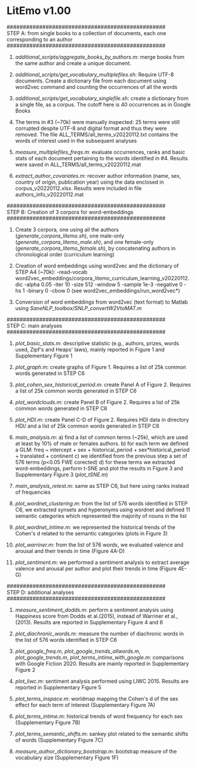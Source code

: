 # LitEmo v1.00

#################################################<br>
STEP A: from single books to a collection of documents, each one corresponding to an author<br>
#################################################<br>

1) <i>additional_scripts/aggregate_books_by_authors.m</i>: merge books from the same author and create a unique document.

2) <i>additional_scripts/get_vocabulary_multiplefiles.sh</i>: Require UTF-8 documents. Create a dictionary file from each document using word2vec command and counting the occurrences of all the words

3) <i>additional_scripts/get_vocabulary_singlefile.sh</i>: create a dictionary from a single file, as a corpus. The cutoff here is 40 occurrences as in Google Books

4) The terms in #3 (~70k) were manually inspected: 25 terms were still corrupted despite UTF-8 and digital format and thus they were removed. The file ALL_TERMS/all_terms_v20220112.txt contains the words of interest used in the subsequent analyses

5) <i>measure_multiplefiles_freqs.m</i>: evaluate occurrences, ranks and basic stats of each document pertaining to the words identified in #4. Results were saved in ALL_TERMS/all_terms_v20220112.mat

6) <i>extract_author_covariates.m</i>: recover author information (name, sex, country of origin, publication year) using the data enclosed in corpus_v20220112.xlsx. Results were included in file authors_info_v20220112.mat

#################################################<br>
STEP B: Creation of 3 corpora for word-embeddings<br>
#################################################<br>

1) Create 3 corpora, one using all the authors (<i>generate_corpora_litemo.sh</i>), one male-only (<i>generate_corpora_litemo_male.sh</i>), and one female-only (<i>generate_corpora_litemo_female.sh</i>), by concatenating authors in chronological order (curriculum learning)

2) Creation of word embeddings using word2vec and the dictionary of STEP A4 (~70k): -read-vocab word2vec_embeddings/corpora_litemo_curriculum_learning_v20220112.dic -alpha 0.05 -iter 10 -size 512 -window 5 -sample 1e-3 -negative 0 -hs 1 -binary 0 -cbow 0 (see word2vec_embeddings/run_word2vec*)

3) Conversion of word embeddings from word2vec (text format) to Matlab using <i>SaneNLP_toolbox/SNLP_convertW2VtoMAT.m</i>

#################################################<br>
STEP C: main analyses <br>
#################################################<br>

1) <i>plot_basic_stats.m</i>: descriptive statistic (e.g., authors, prizes, words used, Zipf's and Heaps' laws), mainly reported in Figure 1 and Supplementary Figure 1

2) <i>plot_graph.m</i>: create graphs of Figure 1. Requires a list of 25k common words generated in STEP C6

3) <i>plot_cohen_sex_historical_period.m</i>: create Panel A of Figure 2. Requires a list of 25k common words generated in STEP C6

4) <i>plot_wordclouds.m</i>: create Panel B of Figure 2. Requires a list of 25k common words generated in STEP C6

5) <i>plot_HDI.m</i>: create Panel C-D of Figure 2. Requires HDI data in directory HDI/ and a list of 25k common words generated in STEP C6

6) <i>main_analysis.m</i>:  a) find a list of common terms (~25k), which are used at least by 10% of male or females authors.
                            b) for each term we defined a GLM: freq ~ intercept + sex + historical_period + sex*historical_period + translated + continent
                            c) we identified from the previous step a set of 576 terms (p<0.05 FWE corected)
                            d) for these terms we extracted word-embeddings, perform t-SNE and plot the results in Figure 3 and Supplementary Figure 3 (<i>plot_tSNE.m</i>)

7) <i>main_analysis_retest.m</i>: same as STEP C6, but here using ranks instead of frequencies

8) <i>plot_wordnet_clustering.m</i>: from the list of 576 words identified in STEP C6, we extracted synsets and hyperonyms using wordnet and defined 11 semantic categories which represented the majority of nouns in the list

9) <i>plot_wordnet_intime.m</i>: we represented the historical trends of the Cohen's d related to the semantic categories (plots in Figure 3)

10) <i>plot_warriner.m</i>: from the list of 576 words, we evaluated valence and arousal and their trends in time (Figure 4A-D)

11) <i>plot_sentiment.m</i>: we performed a sentiment analysis to extract average valence and arousal per author and plot their trends in time (Figure 4E-G)

#################################################<br>
STEP D: additional analyses <br>
#################################################<br>

1) <i>measure_sentiment_dodds.m</i>: perform a sentiment analysis using Happiness score from Dodds et al.(2015), instead of Warriner et al., (2013). Results are reported in Supplementary Figure 4 and 6

2) <i>plot_diachronic_words.m</i>: measure the number of diachronic words in the list of 576 words identified in STEP C6

3) <i>plot_google_freq.m</i>, <i>plot_google_trends_allwords.m</i>, <i>plot_google_trends.m</i>, <i>plot_terms_intime_with_google.m</i>: comparisons with Google Fiction 2020. Results are mainly reported in Supplementary Figure 2

4) <i>plot_liwc.m</i>: sentiment analysis performed using LIWC 2015. Results are reported in Supplementary Figure 5

5) <i>plot_terms_inspace.m</i>: worldmap mapping the Cohen's d of the sex effect for each term of interest (Supplementary Figure 7A)

6) <i>plot_terms_intime.m</i>: historical trends of word frequency for each sex (Supplementary Figure 7B)

7) <i>plot_terms_semantic_shifts.m</i>: sankey plot related to the semantic shifts of words (Supplementary Figure 7C)

8) <i>measure_author_dictionary_bootstrap.m</i>: bootstrap measure of the vocabulary size (Supplementary Figure 1F)
